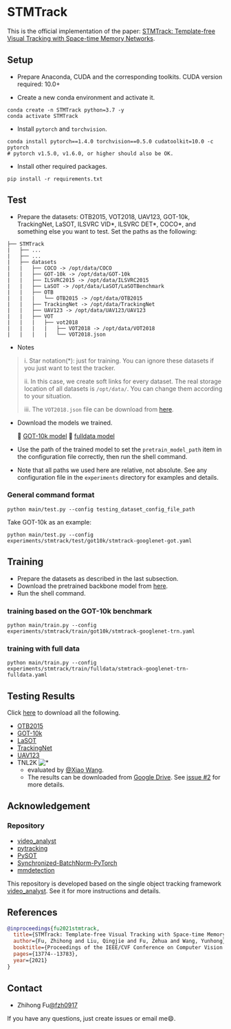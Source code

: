 # STMTrack
This is the official implementation of the paper: [STMTrack: Template-free Visual Tracking with Space-time Memory Networks](https://arxiv.org/abs/2104.00324).
 

## Setup
* Prepare Anaconda, CUDA and the corresponding toolkits. CUDA version required: 10.0+

* Create a new conda environment and activate it.
```Shell
conda create -n STMTrack python=3.7 -y
conda activate STMTrack
```

* Install `pytorch` and `torchvision`.
```Shell
conda install pytorch==1.4.0 torchvision==0.5.0 cudatoolkit=10.0 -c pytorch
# pytorch v1.5.0, v1.6.0, or higher should also be OK. 
```

* Install other required packages.
```Shell
pip install -r requirements.txt
```

## Test
* Prepare the datasets: OTB2015, VOT2018, UAV123, GOT-10k, TrackingNet, LaSOT, ILSVRC VID*, ILSVRC DET*, COCO*, and something else you want to test. Set the paths as the following: 
```Shell
├── STMTrack
|   ├── ...
|   ├── ...
|   ├── datasets
|   |   ├── COCO -> /opt/data/COCO
|   |   ├── GOT-10k -> /opt/data/GOT-10k
|   |   ├── ILSVRC2015 -> /opt/data/ILSVRC2015
|   |   ├── LaSOT -> /opt/data/LaSOT/LaSOTBenchmark
|   |   ├── OTB
|   |   |   └── OTB2015 -> /opt/data/OTB2015
|   |   ├── TrackingNet -> /opt/data/TrackingNet
|   |   ├── UAV123 -> /opt/data/UAV123/UAV123
|   |   ├── VOT
|   |   |   ├── vot2018
|   |   |   |   ├── VOT2018 -> /opt/data/VOT2018
|   |   |   |   └── VOT2018.json
```
* Notes

> i. Star notation(*): just for training. You can ignore these datasets if you just want to test the tracker.
> 
> ii. In this case, we create soft links for every dataset. The real storage location of all datasets is `/opt/data/`. You can change them according to your situation.
> 
> iii. The `VOT2018.json` file can be download from [here](https://drive.google.com/file/d/15iXOqZhPAJ-EnaMTLUsJkwMsUCneUq4V/view?usp=sharing).

* Download the models we trained.
    
    :paperclip: [GOT-10k model](https://drive.google.com/file/d/1AT6SAieig8oNQ-MJ6dUhCfgYCyJEdxfj/view?usp=sharing)
    :paperclip: [fulldata model](https://drive.google.com/file/d/1w7nhGZR53FQnh3fVbIcbj08hxa2Zjvub/view?usp=sharing)


* Use the path of the trained model to set the `pretrain_model_path` item in the configuration file correctly, then run the shell command.


* Note that all paths we used here are relative, not absolute. See any configuration file in the `experiments` directory for examples and details.

### General command format
```Shell
python main/test.py --config testing_dataset_config_file_path
```

Take GOT-10k as an example:
```Shell
python main/test.py --config experiments/stmtrack/test/got10k/stmtrack-googlenet-got.yaml
```

## Training
* Prepare the datasets as described in the last subsection.
* Download the pretrained backbone model from [here](https://drive.google.com/file/d/1IaupGGr1Tn3L5e3IVUyB_7CJUNcYx3Vh/view?usp=sharing).
* Run the shell command.

### training based on the GOT-10k benchmark
```Shell
python main/train.py --config experiments/stmtrack/train/got10k/stmtrack-googlenet-trn.yaml
```

### training with full data
```Shell
python main/train.py --config experiments/stmtrack/train/fulldata/stmtrack-googlenet-trn-fulldata.yaml
```

## Testing Results
Click [here](https://drive.google.com/drive/folders/1BVSUEJjvYW_KjPcn-IKQrDafB_cGwaAm?usp=sharing) to download all the following.
* [OTB2015](https://drive.google.com/file/d/1y3eQ0A07uECOUjOp5NIh9f8xOScvzzIe/view?usp=sharing)
* [GOT-10k](https://drive.google.com/file/d/17wQ9lvEa4jLhv72TZatw03EHUx9UgTcA/view?usp=sharing)
* [LaSOT](https://drive.google.com/file/d/1kjRCv6AXdabJtj71vrNvem0_6rdV9MqY/view?usp=sharing)
* [TrackingNet](https://drive.google.com/file/d/1obMqcdxz7XTTUugdkAOd2Jblk5p1i2gZ/view?usp=sharing)
* [UAV123](https://drive.google.com/file/d/1_xH8Rz-d5YH0ytjUtbP8JQDt8T2C7Rb9/view?usp=sharing)
* TNL2K ![*](https://img.shields.io/static/v1?label=new_dataset&message=@CVPR2021&color=brightgreen)
  * evaluated by [@Xiao Wang](https://github.com/wangxiao5791509).
  * The results can be downloaded from [Google Drive](https://drive.google.com/file/d/19ak6pShcpNkcrDS2ocICFXCdohH4IShe/view?usp=sharing). See [issue #2](https://github.com/fzh0917/STMTrack/issues/2) for more details.

## Acknowledgement
### Repository

* [video_analyst](https://github.com/MegviiDetection/video_analyst)
* [pytracking](https://github.com/visionml/pytracking)
* [PySOT](https://github.com/STVIR/pysot)
* [Synchronized-BatchNorm-PyTorch](https://github.com/vacancy/Synchronized-BatchNorm-PyTorch)
* [mmdetection](https://github.com/open-mmlab/mmdetection)

This repository is developed based on the single object tracking framework [video_analyst](https://github.com/MegviiDetection/video_analyst). See it for more instructions and details.


## References
```Bibtex
@inproceedings{fu2021stmtrack,
  title={STMTrack: Template-free Visual Tracking with Space-time Memory Networks},
  author={Fu, Zhihong and Liu, Qingjie and Fu, Zehua and Wang, Yunhong},
  booktitle={Proceedings of the IEEE/CVF Conference on Computer Vision and Pattern Recognition},
  pages={13774--13783},
  year={2021}
}
```

## Contact
* Zhihong Fu[@fzh0917](https://github.com/fzh0917)

If you have any questions, just create issues or email me:smile:.
